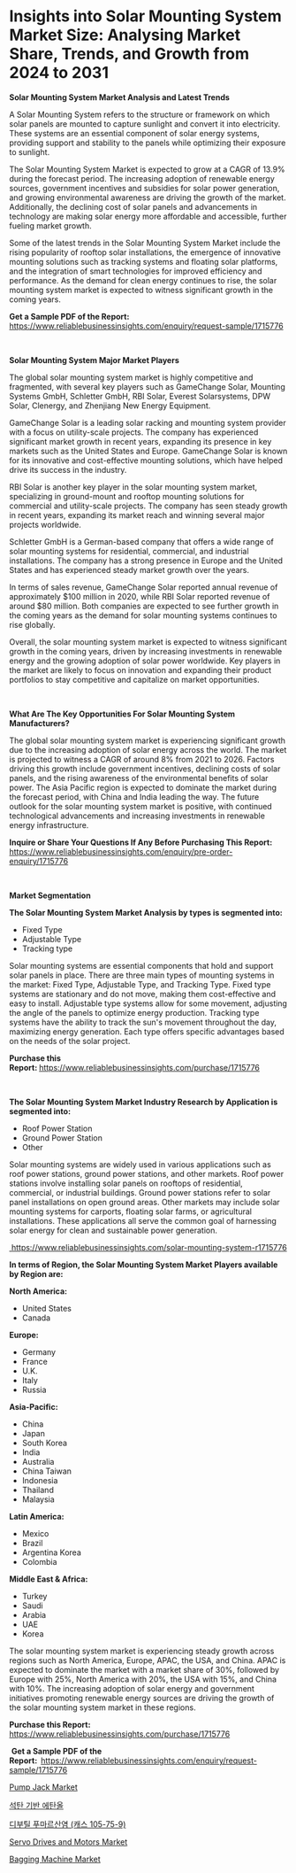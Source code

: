 <p><h1>Insights into Solar Mounting System Market Size: Analysing Market Share, Trends, and Growth from 2024 to 2031</h1></p><p><strong>Solar Mounting System Market Analysis and Latest Trends</strong></p>
<p><p>A Solar Mounting System refers to the structure or framework on which solar panels are mounted to capture sunlight and convert it into electricity. These systems are an essential component of solar energy systems, providing support and stability to the panels while optimizing their exposure to sunlight.</p><p>The Solar Mounting System Market is expected to grow at a CAGR of 13.9% during the forecast period. The increasing adoption of renewable energy sources, government incentives and subsidies for solar power generation, and growing environmental awareness are driving the growth of the market. Additionally, the declining cost of solar panels and advancements in technology are making solar energy more affordable and accessible, further fueling market growth.</p><p>Some of the latest trends in the Solar Mounting System Market include the rising popularity of rooftop solar installations, the emergence of innovative mounting solutions such as tracking systems and floating solar platforms, and the integration of smart technologies for improved efficiency and performance. As the demand for clean energy continues to rise, the solar mounting system market is expected to witness significant growth in the coming years.</p></p>
<p><strong>Get a Sample PDF of the Report:&nbsp;</strong> <a href="https://www.reliablebusinessinsights.com/enquiry/request-sample/1715776">https://www.reliablebusinessinsights.com/enquiry/request-sample/1715776</a></p>
<p>&nbsp;</p>
<p><strong>Solar Mounting System Major Market Players</strong></p>
<p><p>The global solar mounting system market is highly competitive and fragmented, with several key players such as GameChange Solar, Mounting Systems GmbH, Schletter GmbH, RBI Solar, Everest Solarsystems, DPW Solar, Clenergy, and Zhenjiang New Energy Equipment.</p><p>GameChange Solar is a leading solar racking and mounting system provider with a focus on utility-scale projects. The company has experienced significant market growth in recent years, expanding its presence in key markets such as the United States and Europe. GameChange Solar is known for its innovative and cost-effective mounting solutions, which have helped drive its success in the industry.</p><p>RBI Solar is another key player in the solar mounting system market, specializing in ground-mount and rooftop mounting solutions for commercial and utility-scale projects. The company has seen steady growth in recent years, expanding its market reach and winning several major projects worldwide.</p><p>Schletter GmbH is a German-based company that offers a wide range of solar mounting systems for residential, commercial, and industrial installations. The company has a strong presence in Europe and the United States and has experienced steady market growth over the years.</p><p>In terms of sales revenue, GameChange Solar reported annual revenue of approximately $100 million in 2020, while RBI Solar reported revenue of around $80 million. Both companies are expected to see further growth in the coming years as the demand for solar mounting systems continues to rise globally.</p><p>Overall, the solar mounting system market is expected to witness significant growth in the coming years, driven by increasing investments in renewable energy and the growing adoption of solar power worldwide. Key players in the market are likely to focus on innovation and expanding their product portfolios to stay competitive and capitalize on market opportunities.</p></p>
<p>&nbsp;</p>
<p><strong>What Are The Key Opportunities For Solar Mounting System Manufacturers?</strong></p>
<p><p>The global solar mounting system market is experiencing significant growth due to the increasing adoption of solar energy across the world. The market is projected to witness a CAGR of around 8% from 2021 to 2026. Factors driving this growth include government incentives, declining costs of solar panels, and the rising awareness of the environmental benefits of solar power. The Asia Pacific region is expected to dominate the market during the forecast period, with China and India leading the way. The future outlook for the solar mounting system market is positive, with continued technological advancements and increasing investments in renewable energy infrastructure.</p></p>
<p><strong>Inquire or Share Your Questions If Any Before Purchasing This Report:</strong> <a href="https://www.reliablebusinessinsights.com/enquiry/pre-order-enquiry/1715776">https://www.reliablebusinessinsights.com/enquiry/pre-order-enquiry/1715776</a></p>
<p>&nbsp;</p>
<p><strong>Market Segmentation</strong></p>
<p><strong>The Solar Mounting System Market Analysis by types is segmented into:</strong></p>
<p><ul><li>Fixed Type</li><li>Adjustable Type</li><li>Tracking type</li></ul></p>
<p><p>Solar mounting systems are essential components that hold and support solar panels in place. There are three main types of mounting systems in the market: Fixed Type, Adjustable Type, and Tracking Type. Fixed type systems are stationary and do not move, making them cost-effective and easy to install. Adjustable type systems allow for some movement, adjusting the angle of the panels to optimize energy production. Tracking type systems have the ability to track the sun's movement throughout the day, maximizing energy generation. Each type offers specific advantages based on the needs of the solar project.</p></p>
<p><strong>Purchase this Report:&nbsp;</strong><a href="https://www.reliablebusinessinsights.com/purchase/1715776">https://www.reliablebusinessinsights.com/purchase/1715776</a></p>
<p>&nbsp;</p>
<p><strong>The Solar Mounting System Market Industry Research by Application is segmented into:</strong></p>
<p><ul><li>Roof Power Station</li><li>Ground Power Station</li><li>Other</li></ul></p>
<p><p>Solar mounting systems are widely used in various applications such as roof power stations, ground power stations, and other markets. Roof power stations involve installing solar panels on rooftops of residential, commercial, or industrial buildings. Ground power stations refer to solar panel installations on open ground areas. Other markets may include solar mounting systems for carports, floating solar farms, or agricultural installations. These applications all serve the common goal of harnessing solar energy for clean and sustainable power generation.</p></p>
<p><a href="https://www.reliablebusinessinsights.com/solar-mounting-system-r1715776">&nbsp;https://www.reliablebusinessinsights.com/solar-mounting-system-r1715776</a></p>
<p><strong>In terms of Region, the Solar Mounting System Market Players available by Region are:</strong></p>
<p>
    <p> <strong> North America: </strong>
        <ul>
            <li>United States</li>
            <li>Canada</li>
        </ul>
        </p> 
    <p> <strong> Europe: </strong>
        <ul>
            <li>Germany</li>
            <li>France</li>
            <li>U.K.</li>
            <li>Italy</li>
            <li>Russia</li>
        </ul>
        </p> 
    <p> <strong> Asia-Pacific: </strong>
        <ul>
            <li>China</li>
            <li>Japan</li>
            <li>South Korea</li>
            <li>India</li>
            <li>Australia</li>
            <li>China Taiwan</li>
            <li>Indonesia</li>
            <li>Thailand</li>
            <li>Malaysia</li>
        </ul>
        </p> 
    <p> <strong> Latin America: </strong>
        <ul>
            <li>Mexico</li>
            <li>Brazil</li>
            <li>Argentina Korea</li>
            <li>Colombia</li>
        </ul>
        </p> 
    <p> <strong> Middle East & Africa: </strong>
        <ul>
            <li>Turkey</li>
            <li>Saudi</li>
            <li>Arabia</li>
            <li>UAE</li>
            <li>Korea</li>
        </ul>
    </p>
    </p>
<p><p>The solar mounting system market is experiencing steady growth across regions such as North America, Europe, APAC, the USA, and China. APAC is expected to dominate the market with a market share of 30%, followed by Europe with 25%, North America with 20%, the USA with 15%, and China with 10%. The increasing adoption of solar energy and government initiatives promoting renewable energy sources are driving the growth of the solar mounting system market in these regions.</p></p>
<p><strong>Purchase this Report: </strong><a href="https://www.reliablebusinessinsights.com/purchase/1715776">https://www.reliablebusinessinsights.com/purchase/1715776</a></p>
<p>&nbsp;<strong>Get a Sample PDF of the Report:&nbsp;&nbsp;</strong><a href="https://www.reliablebusinessinsights.com/enquiry/request-sample/1715776">https://www.reliablebusinessinsights.com/enquiry/request-sample/1715776</a></p>
<p><strong></strong></p>
<p><p><a href="https://github.com/kumertitash/Market-Research-Report-List-1/blob/main/pump-jack-market.md">Pump Jack Market</a></p><p><a href="https://github.com/lkwggful07722/Market-Research-Report-List-2/blob/main/6901885167641.md">석탄 기반 에탄올</a></p><p><a href="https://github.com/nigaleamar09/Market-Research-Report-List-1/blob/main/2593408167640.md">디부틸 푸마르산염 (캐스 105-75-9)</a></p><p><a href="https://github.com/amapolalg/Market-Research-Report-List-1/blob/main/servo-drives-and-motors-market.md">Servo Drives and Motors Market</a></p><p><a href="https://issuu.com/reportprime-2/docs/bagging-machine-market-size-2030.pptx">Bagging Machine Market</a></p></p>